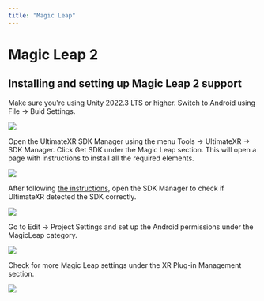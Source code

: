 ```yaml
---
title: "Magic Leap"
---
```


# Magic Leap 2

## Installing and setting up Magic Leap 2 support

Make sure you're using Unity 2022.3 LTS or higher.
Switch to Android using File -> Buid Settings.

![](/docs/guides/media/supported-platforms/PicoXR01Android.png)
 
Open the UltimateXR SDK Manager using the menu Tools -> UltimateXR -> SDK Manager. Click Get SDK under the Magic Leap section. This will open a page with instructions to install all the required elements.

![](/docs/guides/media/supported-platforms/ML2SDKManager.png)
 
After following [the instructions](https://developer-docs.magicleap.cloud/docs/docs/guides/unity/getting-started/install-the-tools/index.html), open the SDK Manager to check if UltimateXR detected the SDK correctly.

![](/docs/guides/media/supported-platforms/MagicLeap2Available.png)

Go to Edit -> Project Settings and set up the Android permissions under the MagicLeap category.

![](/docs/guides/media/supported-platforms/MagicLeap2Permissions.png)

Check for more Magic Leap settings under the XR Plug-in Management section.

![](/docs/guides/media/supported-platforms/MagicLeap2Settings.png)
